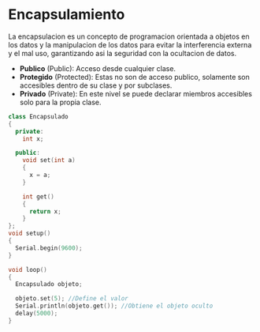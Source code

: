 # Encapsulamiento

La encapsulacion es un concepto de programacion orientada a objetos en los datos y la manipulacion de los datos para evitar la interferencia externa y el mal uso, garantizando asi la seguridad con la ocultacion de datos.

* **Publico** (Public): Acceso desde cualquier clase.
* **Protegido** (Protected): Estas no son de acceso publico, solamente son accesibles dentro de su clase y por subclases.
* **Privado** (Private): En este nivel se puede declarar miembros accesibles solo para la propia clase.

```c++
class Encapsulado
{
  private:
    int x;

  public:
    void set(int a)
    {
      x = a;
    }

    int get()
    {
      return x;
    }
};
void setup()
{
  Serial.begin(9600);
}

void loop()
{
  Encapsulado objeto;

  objeto.set(5); //Define el valor
  Serial.println(objeto.get()); //Obtiene el objeto oculto
  delay(5000);
}
```


